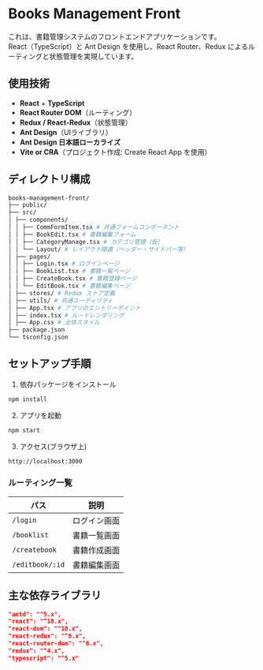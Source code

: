 # Books Management Front
これは、書籍管理システムのフロントエンドアプリケーションです。  
React（TypeScript）と Ant Design を使用し、React Router、Redux によるルーティングと状態管理を実現しています。

## 使用技術
- **React** + **TypeScript**
- **React Router DOM**（ルーティング）
- **Redux / React-Redux**（状態管理）
- **Ant Design**（UIライブラリ）
- **Ant Design 日本語ローカライズ**
- **Vite or CRA**（プロジェクト作成: Create React App を使用）

## ディレクトリ構成
```bash
books-management-front/
├── public/
├── src/
│ ├── components/
│ │ ├── CommFormItem.tsx # 共通フォームコンポーネント
│ │ ├── BookEdit.tsx # 書籍編集フォーム
│ │ ├── CategoryManage.tsx # カテゴリ管理（仮）
│ │ └── Layout/ # レイアウト関連（ヘッダー・サイドバー等）
│ ├── pages/
│ │ ├── Login.tsx # ログインページ
│ │ ├── BookList.tsx # 書籍一覧ページ
│ │ ├── CreateBook.tsx # 書籍登録ページ
│ │ └── EditBook.tsx # 書籍編集ページ
│ ├── stores/ # Redux ストア定義
│ ├── utils/ # 共通ユーティリティ
│ ├── App.tsx # アプリのエントリーポイント
│ ├── index.tsx # ルートレンダリング
│ ├── App.css # 全体スタイル
├── package.json
└── tsconfig.json

```
## セットアップ手順
1. 依存パッケージをインストール
```bash
npm install
```
2. アプリを起動
```bash
npm start
```
3. アクセス(ブラウザ上)
```bash
http://localhost:3000
```
### ルーティング一覧
| パス              | 説明           |
|-------------------|----------------|
| `/login`          | ログイン画面    |
| `/booklist`       | 書籍一覧画面    |
| `/createbook`     | 書籍作成画面    |
| `/editbook/:id`   | 書籍編集画面    |

## 主な依存ライブラリ
```json
"antd": "^5.x",
"react": "^18.x",
"react-dom": "^18.x",
"react-redux": "^8.x",
"react-router-dom": "^6.x",
"redux": "^4.x",
"typescript": "^5.x"
```

